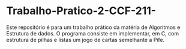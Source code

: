 # Trabalho-Pratico-2-CCF-211-
Este repositório é para um trabalho prático da matéria de Algoritmos e Estrutura de dados. O programa consiste em implementar, em C, com estrutura de pilhas e listas um jogo de cartas semelhante a Pife. 
